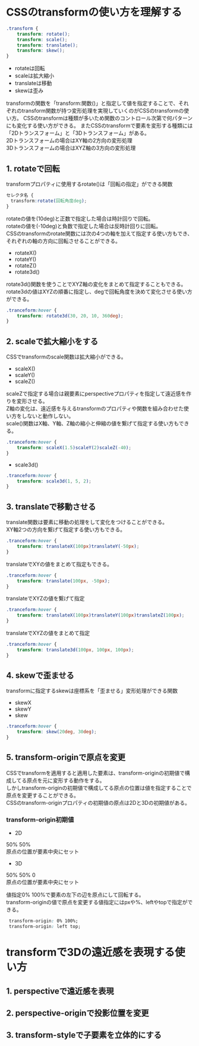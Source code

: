 # CSSのtransformの使い方を理解する
```css
.transform {
    transform: rotate();
    transform: scale();
    transform: translate();
    transform: skew();
}
```
- rotateは回転
- scaleは拡大縮小
- translateは移動
- skewは歪み

transformの関数を「transform:関数()」と指定して値を指定することで、それぞれのtransform関数が持つ変形処理を実現していくのがCSSのtransformの使い方。
CSSのtransformは種類が多いため関数のコントロール次第で何パターンにも変化する使い方ができる。
またCSSのtransformで要素を変形する種類には「2Dトランスフォーム」と「3Dトランスフォーム」がある。<br>
2Dトランスフォームの場合はXY軸の2方向の変形処理<br>
3Dトランスフォームの場合はXYZ軸の3方向の変形処理<br>
 
## 1. rotateで回転
transformプロパティに使用するrotate()は「回転の指定」ができる関数<br>
```css
セレクタ名 {
　transform:rotate(回転角度deg);
}
```
rotateの値を(10deg)と正数で指定した場合は時計回りで回転。<br>
rotateの値を(-10deg)と負数で指定した場合は反時計回りに回転。<br>
CSSのtransformのrotate関数には次の4つの軸を加えて指定する使い方もでき、それぞれの軸の方向に回転させることができる。
- rotateX()
- rotateY()
- rotateZ()
- rotate3d()

rotate3d()関数を使うことでXYZ軸の変化をまとめて指定することもできる。<br>
rotate3dの値はXYZの順番に指定し、degで回転角度を決めて変化させる使い方ができる。
```css
.tranceform:hover {
    transform: rotate3d(30, 20, 10, 360deg);
}
```

## 2. scaleで拡大縮小をする
CSSでtransformのscale関数は拡大縮小ができる。<br>
- scaleX()
- scaleY()
- scaleZ()

scaleZで指定する場合は親要素にperspectiveプロパティを指定して遠近感を作りを変形させる。<br>
Z軸の変化は、遠近感を与えるtransformのプロパティや関数を組み合わせた使い方をしないと動作しない。<br>
scale()関数はX軸、Y軸、Z軸の縮小と伸縮の値を繋げて指定する使い方もできる。
```css
.tranceform:hover {
    transform: scaleX(1.5)scaleY(2)scaleZ(-40);
}
```
- scale3d()
```css
.tranceform:hover {
    transform: scale3d(1, 5, 2);
}
```

## 3. translateで移動させる
translate関数は要素に移動の処理をして変化をつけることができる。<br>
XY軸2つの方向を繋げて指定する使い方もできる。<br>
``` css
.tranceform:hover {
    transform: translateX(100px)translateY(-50px);
}
```
translateでXYの値をまとめて指定もできる。
```css
.tranceform:hover {
    transform: translate(100px, -50px);
}
```
translateでXYZの値を繋げて指定
```css
.tranceform:hover {
    transform: translateX(100px)translateY(100px)translateZ(100px);
}
```
translateでXYZの値をまとめて指定
```css
.tranceform:hover {
    transform: translate3d(100px, 100px, 100px);
}
```

## 4. skewで歪ませる
transformに指定するskewは座標系を「歪ませる」変形処理ができる関数
- skewX
- skewY
- skew
```css
.tranceform:hover {
    transform: skew(20deg, 30deg);
}
```

## 5. transform-originで原点を変更
CSSでtransformを適用すると適用した要素は、transform-originの初期値で構成してる原点を元に変形する動作をする。<br>
しかしtransform-originの初期値で構成してる原点の位置は値を指定することで原点を変更することができる。<br>
CSSのtransform-originプロパティの初期値の原点は2Dと3Dの初期値がある。
### transform-origin初期値

- 2D

50% 50%<br>
原点の位置が要素中央にセット
- 3D

50% 50% 0<br>
原点の位置が要素中央にセット

値指定0% 100%で要素の左下の辺を原点にして回転する。<br>
transform-originの値で原点を変更する値指定にはpxや%、leftやtopで指定ができる。<br>
```css
 transform-origin: 0% 100%;
 transform-origin: left top;
```
# transformで3Dの遠近感を表現する使い方
## 1. perspectiveで遠近感を表現

## 2. perspective-originで投影位置を変更
## 3. transform-styleで子要素を立体的にする

